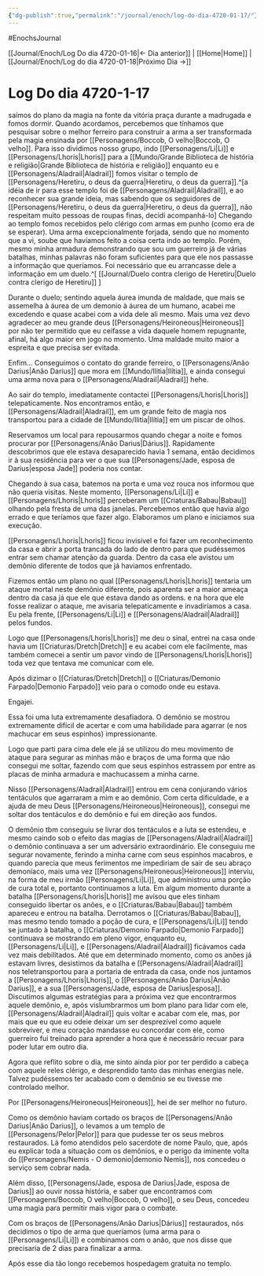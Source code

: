```yaml
---
{"dg-publish":true,"permalink":"/journal/enoch/log-do-dia-4720-01-17/"}
---
```


#EnochsJournal 

[[Journal/Enoch/Log Do dia 4720-01-16\|<- Dia anterior]] | [[Home\|Home]] | [[Journal/Enoch/Log do dia 4720-01-18\|Próximo Dia ->]]

# Log Do dia 4720-1-17

saímos do plano da magia na fonte da vitória praça durante a madrugada e fomos dormir.
Quando acordamos, percebemos que tínhamos que pesquisar sobre o melhor ferreiro para construir a arma a ser transformada pela magia ensinada por [[Personagens/Boccob, O velho\|Boccob, O velho]].
Para isso dividimos nosso grupo, indo [[Personagens/Li\|Li]] e [[Personagens/Lhoris\|Lhoris]] para a [[Mundo/Grande Biblioteca de história e religião\|Grande Biblioteca de história e religião]] enquanto eu e [[Personagens/Aladrail\|Aladrail]] fomos visitar o templo de [[Personagens/Heretiru, o deus da guerra\|Heretiru, o deus da guerra]].^[a idéia de ir para esse templo foi de [[Personagens/Aladrail\|Aladrail]], e ao reconhecer sua grande ideia, mas sabendo que os seguidores de [[Personagens/Heretiru, o deus da guerra\|Heretiru, o deus da guerra]], não respeitam muito pessoas de roupas finas, decidi acompanhá-lo]
Chegando ao templo fomos recebidos pelo clérigo com armas em punho (como era de se esperar). Uma arma excepcionalmente forjada, sendo que no momento que a vi, soube que havíamos feito a coisa certa indo ao templo. Porém, mesmo minha armadura demonstrando que sou um guerreiro já de várias batalhas, minhas palavras não foram suficientes para que ele nos passasse a informação que queríamos. Foi necessário que eu arrancasse dele a informação em um duelo.^[ [[Journal/Duelo contra clerigo de Heretiru\|Duelo contra clerigo de Heretiru]] ]

Durante o duelo; sentindo aquela áurea imunda de maldade, que mais se assemelha à áurea de um demonio à áurea de um humano, acabei me excedendo e quase acabei com a vida dele ali mesmo. Mais uma vez devo agradecer ao meu grande deus [[Personagens/Heironeous\|Heironeous]] por não ter permitido que eu ceifasse a vida daquele homem repugnante, afinal, há algo maior em jogo no momento. Uma maldade muito maior a espreita e que precisa ser evitada.

Enfim... Conseguimos o contato do grande ferreiro, o [[Personagens/Anão Darius\|Anão Darius]] que mora em [[Mundo/Ilitia\|Ilítia]], e ainda consegui uma arma nova para o [[Personagens/Aladrail\|Aladrail]] hehe.

Ao sair do templo, imediatamente contactei [[Personagens/Lhoris\|Lhoris]] telepaticamente.
Nos encontramos então, e [[Personagens/Aladrail\|Aladrail]], em um grande feito de magia nos transportou para a cidade de [[Mundo/Ilitia\|Ilítia]] em um piscar de olhos. 

Reservamos um local para repousarmos quando chegar a noite e fomos procurar por [[Personagens/Anão Darius\|Dárius]].
Rapidamente descobrimos que ele estava desaparecido havia 1 semana, então decidimos ir à sua residência para ver o que sua  [[Personagens/Jade, esposa de Darius\|esposa Jade]] poderia nos contar.

Chegando à sua casa, batemos na porta e uma voz rouca nos informou que não queria visitas. Neste momento, [[Personagens/Li\|Li]] e [[Personagens/Lhoris\|Lhoris]] perceberam um [[Criaturas/Babau\|Babau]] olhando pela fresta de uma das janelas.
Percebemos então que havia algo errado e que teríamos que fazer algo. Elaboramos um plano e iniciamos sua execução.

[[Personagens/Lhoris\|Lhoris]] ficou invisível e foi fazer um reconhecimento da casa e abrir a porta trancada do lado de dentro para que pudéssemos entrar sem chamar atenção da guarda.
Dentro da casa ele avistou um demônio diferente de todos que já haviamos enfrentado.

Fizemos então um plano no qual [[Personagens/Lhoris\|Lhoris]] tentaria um ataque mortal neste demônio diferente, pois aparenta ser a maior ameaça dentro da casa já que ele que estava dando as ordens. e na hora que ele fosse realizar o ataque, me avisaria telepaticamente e invadiríamos a casa. Eu pela frente, [[Personagens/Li\|Li]] e [[Personagens/Aladrail\|Aladrail]] pelos fundos.

Logo que [[Personagens/Lhoris\|Lhoris]] me deu o sinal, entrei na casa onde havia um [[Criaturas/Dretch\|Dretch]] e eu acabei com ele facilmente, mas também comecei a sentir um pavor vindo de [[Personagens/Lhoris\|Lhoris]] toda vez que tentava me comunicar com ele.

Após dizimar o [[Criaturas/Dretch\|Dretch]] o [[Criaturas/Demonio Farpado\|Demonio Farpado]] veio para o comodo onde eu estava. 

Engajei. 

Essa foi uma luta extremamente desafiadora. O demônio se mostrou extremamente difícil de acertar e com uma habilidade para agarrar (e nos machucar em seus espinhos) impressionante.

Logo que parti para cima dele ele já se utilizou do meu movimento de ataque para segurar as minhas mão e braços de uma forma que não consegui me soltar, fazendo com que seus espinhos estrassem por entre as placas de minha armadura e machucassem a minha carne.

Nisso [[Personagens/Aladrail\|Aladrail]] entrou em cena conjurando vários tentáculos que agarraram a mim e ao demônio. Com certa dificuldade, e a ajuda de meu Deus [[Personagens/Heironeous\|Heironeous]], consegui me soltar dos tentáculos e do demônio e fui em direção aos fundos.

O demônio tbm conseguiu se livrar dos tentáculos e a luta se estendeu, e mesmo caindo sob o efeito das magias de [[Personagens/Aladrail\|Aladrail]] o demônio continuava a ser um adversário extraordinário. Ele conseguiu me segurar novamente, ferindo a minha carne com seus espinhos macabros, e quando parecia que meus ferimentos me impediriam de sair de seu abraço demoníaco, mais uma vez [[Personagens/Heironeous\|Heironeous]] interviu, na forma de meu irmão [[Personagens/Li\|Li]], que administrou uma porção de cura total e, portanto continuamos a luta.
Em algum momento durante a batalha [[Personagens/Lhoris\|Lhoris]] me avisou que eles tinham conseguido libertar os anões, e o [[Criaturas/Babau\|Babau]] também apareceu e entrou na batalha.
Derrotamos o [[Criaturas/Babau\|Babau]], mas mesmo tendo tomado a poção de cura, e [[Personagens/Li\|Li]] tendo se juntado à batalha, o [[Criaturas/Demonio Farpado\|Demonio Farpado]] continuava se mostrando em pleno vigor, enquanto eu, [[Personagens/Li\|Li]], e [[Personagens/Aladrail\|Aladrail]] ficávamos cada vez mais debilitados. Até que em determinado momento, como os anões já estavam livres, desistimos da batalha e [[Personagens/Aladrail\|Aladrail]] nos teletransportou para a portaria de entrada da casa, onde nos juntamos a [[Personagens/Lhoris\|Lhoris]], o [[Personagens/Anão Darius\|Anão Darius]], e a sua [[Personagens/Jade, esposa de Darius\|esposa]].
Discutimos algumas estratégias para a próxima vez que encontrarmos aquele demônio, e,  após vislumbrarmos um bom plano para lidar com ele, [[Personagens/Aladrail\|Aladrail]] quis voltar e acabar com ele, mas, por mais que eu que eu odeie deixar um ser desprezível como aquele sobreviver, e meu coração mandasse eu concordar com ele, como guerreiro fui treinado para aprender a hora que é necessário recuar para poder lutar em outro dia.

Agora que reflito sobre o dia, me sinto ainda pior por ter perdido a cabeça com aquele reles clérigo, e desprendido tanto das minhas energias nele. Talvez pudéssemos ter acabado com o demônio se eu tivesse me controlado melhor.

Por [[Personagens/Heironeous\|Heironeous]], hei de ser melhor no futuro.

Como os demônio haviam cortado os braços de [[Personagens/Anão Darius\|Anão Darius]], o levamos a um templo de [[Personagens/Pelor\|Pelor]] para que pudesse ter os seus mebros restaurados.
Lá fomo atendidos pelo sacerdote de nome Paulo, que, após eu explicar toda a situação com os demônios, e o perigo da iminente volta do [[Personagens/Nemis - O demonio\|demonio Nemis]], nos concedeu o serviço sem cobrar nada.

Além disso, [[Personagens/Jade, esposa de Darius\|Jade, esposa de Darius]] ao ouvir nossa história, e saber que encontramos com [[Personagens/Boccob, O velho\|Boccob, O velho]], o seu Deus, concedeu uma magia para permitir mais vigor para o combate.

Com os braços de [[Personagens/Anão Darius\|Dárius]] restaurados, nós decidimos o tipo de arma que queríamos (uma arma para o [[Personagens/Li\|Li]]) e combinamos com o anão, que nos disse que precisaria de 2 dias para finalizar a arma.

Após esse dia tão longo recebemos hospedagem gratuita no templo.